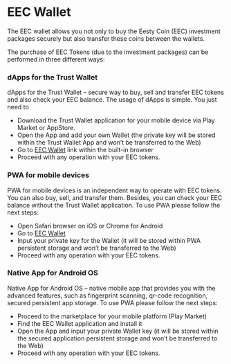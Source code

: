# EEC Wallet


The EEC wallet allows you not only to buy the Eesty Coin (EEC) investment packages securely but also transfer these coins between the wallets. 

The purchase of EEC Tokens (due to the investment packages) can be performed in three different ways:

### dApps for the Trust Wallet 
dApps for the Trust Wallet – secure way to buy, sell and transfer EEC tokens and also check your EEC balance. The usage of dApps is simple. You just need to 
* Download the Trust Wallet application for your mobile device via Play Market or AppStore.
* Open the App and add your own Wallet (the private key will be stored within the Trust Wallet App and won’t be transferred to the Web)
* Go to [EEC Wallet](https://eestycoin.biz/) link within the built-in browser
* Proceed with any operation with your EEC tokens.
### PWA for mobile devices
PWA for mobile devices is an independent way to operate with EEC tokens. You can also buy, sell, and transfer them. Besides, you can check your EEC balance without the Trust Wallet application. To use PWA please follow the next steps:
* Open Safari browser on iOS or Chrome for Android
* Go to [EEC Wallet](https://eestycoin.biz/)
* Input your private key for the Wallet (it will be stored within PWA persistent storage and won’t be transferred to the Web)
* Proceed with any operation with your EEC tokens.
### Native App for Android OS  
Native App for Android OS – native mobile app that provides you with the advanced features, such as fingerprint scanning, qr-code recognition, secured persistent app storage. To use PWA please follow the next steps:
* Proceed to the marketplace for your mobile platform (Play Market)
* Find the EEC Wallet application and install it
* Open the App and input your private Wallet key (it will be stored within the secured application persistent storage and won’t be transferred to the Web)
* Proceed with any operation with your EEC tokens.

